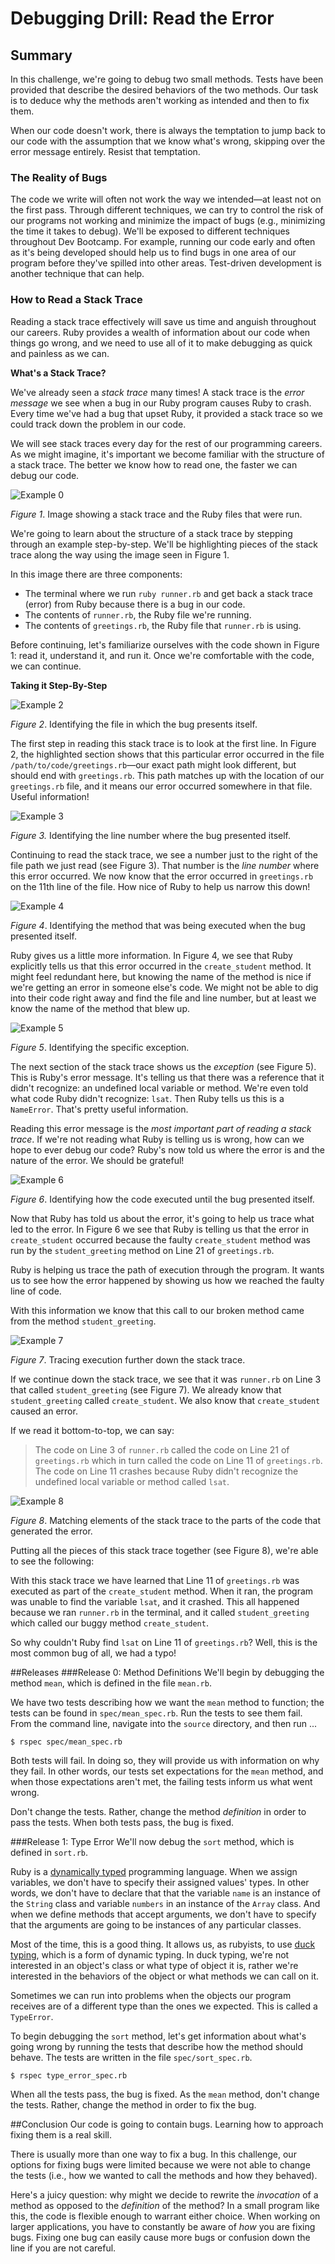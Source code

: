 # Debugging Drill: Read the Error

## Summary
In this challenge, we're going to debug two small methods. Tests have been provided that describe the desired behaviors of the two methods. Our task is to deduce why the methods aren't working as intended and then to fix them.

When our code doesn't work, there is always the temptation to jump back to our code with the assumption that we know what's wrong, skipping over the error message entirely. Resist that temptation.


### The Reality of Bugs
The code we write will often not work the way we intended—at least not on the first pass. Through different techniques, we can try to control the risk of our programs not working and minimize the impact of bugs (e.g., minimizing the time it takes to debug). We'll be exposed to different techniques throughout Dev Bootcamp. For example, running our code early and often as it's being developed should help us to find bugs in one area of our program before they've spilled into other areas. Test-driven development is another technique that can help.


### How to Read a Stack Trace
Reading a stack trace effectively will save us time and anguish throughout our careers. Ruby provides a wealth of information about our code when things go wrong, and we need to use all of it to make debugging as quick and painless as we can.

**What's a Stack Trace?**

We've already seen a *stack trace* many times! A stack trace is the *error message* we see when a bug in our Ruby program causes Ruby to crash. Every time we've had a bug that upset Ruby, it provided a stack trace so we could track down the problem in our code.

We will see stack traces every day for the rest of our programming careers. As we might imagine, it's important we become familiar with the structure of a stack trace. The better we know how to read one, the faster we can debug our code.


![Example 0](./readme-assets/slides/canvas-0.png)

*Figure 1*. Image showing a stack trace and the Ruby files that were run.

We're going to learn about the structure of a stack trace by stepping through an example step-by-step. We'll be highlighting pieces of the stack trace along the way using the image seen in Figure 1.  

In this image there are three components:

- The terminal where we run `ruby runner.rb` and get back a stack trace (error) from Ruby because there is a bug in our code.
- The contents of `runner.rb`, the Ruby file we're running.
- The contents of `greetings.rb`, the Ruby file that `runner.rb` is using.

Before continuing, let's familiarize ourselves with the code shown in Figure 1:  read it, understand it, and run it.  Once we're comfortable with the code, we can continue.

**Taking it Step-By-Step**


![Example 2](./readme-assets/slides/canvas-2.png)

*Figure 2*. Identifying the file in which the bug presents itself.

The first step in reading this stack trace is to look at the first line. In Figure 2, the highlighted section shows that this particular error occurred in the file `/path/to/code/greetings.rb`—our exact path might look different, but should end with `greetings.rb`. This path matches up with the location of our `greetings.rb` file, and it means our error occurred somewhere in that file.  Useful information!


![Example 3](./readme-assets/slides/canvas-3.png)

*Figure 3.* Identifying the line number where the bug presented itself.

Continuing to read the stack trace, we see a number just to the right of the file path we just read (see Figure 3). That number is the *line number* where this error occurred. We now know that the error occurred in `greetings.rb` on the 11th line of the file.  How nice of Ruby to help us narrow this down!


![Example 4](./readme-assets/slides/canvas-4.png)

*Figure 4*. Identifying the method that was being executed when the bug presented itself.

Ruby gives us a little more information. In Figure 4, we see that Ruby explicitly tells us that this error occurred in the `create_student` method. It might feel redundant here, but knowing the name of the method is nice if we're getting an error in someone else's code. We might not be able to dig into their code right away and find the file and line number, but at least we know the name of the method that blew up.


![Example 5](./readme-assets/slides/canvas-5.png)

*Figure 5*. Identifying the specific exception.

The next section of the stack trace shows us the *exception* (see Figure 5). This is Ruby's error message. It's telling us that there was a reference that it didn't recognize:  an undefined local variable or method. We're even told what code Ruby didn't recognize:  `lsat`.  Then Ruby tells us this is a `NameError`. That's pretty useful information.

Reading this error message is the *most important part of reading a stack trace*. If we're not reading what Ruby is telling us is wrong, how can we hope to ever debug our code? Ruby's now told us where the error is and the nature of the error. We should be grateful!


![Example 6](./readme-assets/slides/canvas-6.png)

*Figure 6*. Identifying how the code executed until the bug presented itself.

Now that Ruby has told us about the error, it's going to help us trace what led to the error. In Figure 6 we see that Ruby is telling us that the error in `create_student` occurred because the faulty `create_student` method was run by the `student_greeting` method on Line 21 of `greetings.rb`.

Ruby is helping us trace the path of execution through the program. It wants us to see how the error happened by showing us how we reached the faulty line of code.

With this information we know that this call to our broken method came from the method `student_greeting`.


![Example 7](./readme-assets/slides/canvas-7.png)

*Figure 7*. Tracing execution further down the stack trace.

If we continue down the stack trace, we see that it was `runner.rb` on Line 3 that called `student_greeting` (see Figure 7). We already know that `student_greeting` called `create_student`. We also know that `create_student` caused an error.

If we read it bottom-to-top, we can say:

> The code on Line 3 of `runner.rb` called the code on Line 21 of `greetings.rb` which in turn called the code on Line 11 of `greetings.rb`. The code on Line 11 crashes because Ruby didn't recognize the undefined local variable or method called `lsat`.


![Example 8](./readme-assets/slides/canvas-8.png)

*Figure 8*.  Matching elements of the stack trace to the parts of the code that generated the error.

Putting all the pieces of this stack trace together (see Figure 8), we're able to see the following:

With this stack trace we have learned that Line 11 of `greetings.rb` was executed as part of the `create_student` method. When it ran, the program was unable to find the variable `lsat`, and it crashed. This all happened because we ran `runner.rb` in the terminal, and it called `student_greeting` which called our buggy method `create_student`.

So why couldn't Ruby find `lsat` on Line 11 of `greetings.rb`? Well, this is the most common bug of all, we had a typo!


##Releases
###Release 0: Method Definitions
We'll begin by debugging the method `mean`, which is defined in the file `mean.rb`.

We have two tests describing how we want the `mean` method to function; the tests can be found in `spec/mean_spec.rb`. Run the tests to see them fail.  From the command line, navigate into the `source` directory, and then run ...

```
$ rspec spec/mean_spec.rb
```

Both tests will fail.  In doing so, they will provide us with information on why they fail.  In other words, our tests set expectations for the `mean` method, and when those expectations aren't met, the failing tests inform us what went wrong.

Don't change the tests.  Rather, change the method *definition* in order to pass the tests.  When both tests pass, the bug is fixed.


###Release 1: Type Error
We'll now debug the `sort` method, which is defined in `sort.rb`.

Ruby is a [dynamically typed](http://en.wikipedia.org/wiki/Type_system#Dynamic_typing) programming language.  When we assign variables, we don't have to specify their assigned values' types.  In other words, we don't have to declare that that the variable `name` is an instance of the `String` class and variable `numbers` in an instance of the `Array` class.  And when we define methods that accept arguments, we don't have to specify that the arguments are going to be instances of any particular classes.

Most of the time, this is a good thing.  It allows us, as rubyists, to use [duck typing](http://en.wikipedia.org/wiki/Duck_typing#In_Ruby), which is a form of dynamic typing.  In duck typing, we're not interested in an object's class or what type of object it is, rather we're interested in the behaviors of the object or what methods we can call on it.

Sometimes we can run into problems when the objects our program receives are of a different type than the ones we expected. This is called a `TypeError`.

To begin debugging the `sort` method, let's get information about what's going wrong by running the tests that describe how the method should behave.  The tests are written in the file `spec/sort_spec.rb`.

```
$ rspec type_error_spec.rb
```

When all the tests pass, the bug is fixed. As the `mean` method, don't change the tests.  Rather, change the method in order to fix the bug.


##Conclusion
Our code is going to contain bugs.  Learning how to approach fixing them is a real skill.

There is usually more than one way to fix a bug.  In this challenge, our options for fixing bugs were limited because we were not able to change the tests (i.e., how we wanted to call the methods and how they behaved).

Here's a juicy question: why might we decide to rewrite the *invocation* of a method as opposed to the *definition* of the method?  In a small program like this, the code is flexible enough to warrant either choice. When working on larger applications, you have to constantly be aware of *how* you are fixing bugs. Fixing one bug can easily cause more bugs or confusion down the line if you are not careful.

